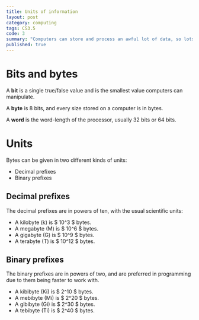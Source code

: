 ```yaml
---
title: Units of information
layout: post
category: computing
tags: CS3.5
code: 3
summary: "Computers can store and process an awful lot of data, so lots of units to show this size have been created."
published: true
---
```



# Bits and bytes
A **bit** is a single true/false value and is the smallest value computers can manipulate.

A **byte** is 8 bits, and every size stored on a computer is in bytes.

A **word** is the word-length of the processor, usually 32 bits or 64 bits.

# Units
Bytes can be given in two different kinds of units:

+ Decimal prefixes
+ Binary prefixes

## Decimal prefixes
The decimal prefixes are in powers of ten, with the usual scientific units:

* A kilobyte (k) is $ 10^3 $ bytes.
* A megabyte (M) is $ 10^6 $ bytes.
* A gigabyte (G) is $ 10^9 $ bytes.
* A terabyte (T) is $ 10^12 $ bytes.

## Binary prefixes
The binary prefixes are in powers of two, and are preferred in programming due to them being faster to work with.

* A kibibyte (Ki) is $ 2^10 $ bytes.
* A mebibyte (Mi) is $ 2^20 $ bytes.
* A gibibyte (Gi) is $ 2^30 $ bytes.
* A tebibyte (Ti) is $ 2^40 $ bytes.
